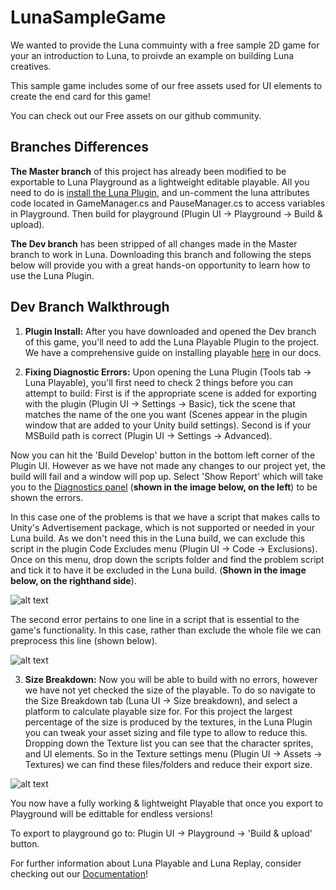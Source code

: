 # LunaSampleGame

We wanted to provide the Luna commuinty with a free sample 2D game for your an introduction to Luna, to proivde an example on building Luna creatives. 

This sample game includes some of our free assets used for UI elements to create the end card for this game! 

You can check out our Free assets on our github community.

## Branches Differences

**The Master branch** of this project has already been modified to be exportable to Luna Playground as a lightweight editable playable. All you need to do is [install the Luna Plugin](https://docs.lunalabs.io/docs/playable/setup/install-luna), and un-comment the luna attributes code located in GameManager.cs and PauseManager.cs to access variables in Playground. Then build for playground (Plugin UI -> Playground -> Build & upload).

**The Dev branch** has been stripped of all changes made in the Master branch to work in Luna. Downloading this branch and following the steps below will provide you with a great hands-on opportunity to learn how to use the Luna Plugin. 


## Dev Branch Walkthrough

1. **Plugin Install:** After you have downloaded and opened the Dev branch of this game, you'll need to add the Luna Playable Plugin to the project. We have a comprehensive guide on installing playable [here](https://docs.lunalabs.io/docs/playable/setup/install-luna) in our docs.

2. **Fixing Diagnostic Errors:** Upon opening the Luna Plugin (Tools tab -> Luna Playable), you'll first need to check 2 things before you can attempt to build: First is if the appropriate scene is added for exporting with the plugin (Plugin UI -> Settings -> Basic), tick the scene that matches the name of the one you want (Scenes appear in the plugin window that are added to your Unity build settings). Second is if your MSBuild path is correct (Plugin UI -> Settings -> Advanced).

Now you can hit the 'Build Develop' button in the bottom left corner of the Plugin UI. However as we have not made any changes to our project yet, the build will fail and a window will pop up. Select 'Show Report' which will take you to the [Diagnostics panel](https://docs.lunalabs.io/docs/playable/code/project-diagnostics) (**shown in the image below, on the left**) to be shown the errors. 

In this case one of the problems is that we have a script that makes calls to Unity's Advertisement package, which is not supported or needed in your Luna build. As we don't need this in the Luna build, we can exclude this script in the plugin Code Excludes menu (Plugin UI -> Code -> Exclusions). Once on this menu, drop down the scripts folder and find the problem script and tick it to have it be excluded in the Luna build. (**Shown in the image below, on the righthand side**). 

![alt text](https://i.imgur.com/6at9Pqm.jpg)

The second error pertains to one line in a script that is essential to the game's functionality. In this case, rather than exclude the whole file we can preprocess this line (shown below).

![alt text](https://i.imgur.com/VcvA9hp.png)

3. **Size Breakdown:** Now you will be able to build with no errors, however we have not yet checked the size of the playable. To do so navigate to the Size Breakdown tab (Luna UI -> Size breakdown), and select a platform to calculate playable size for. For this project the largest percentage of the size is produced by the textures, in the Luna Plugin you can tweak your asset sizing and file type to allow to reduce this. Dropping down the Texture list you can see that the character sprites, and UI elements. So in the Texture settings menu (Plugin UI -> Assets -> Textures) we can find these files/folders and reduce their export size. 

![alt text](https://i.imgur.com/orvcVFB.jpg)

You now have a fully working & lightweight Playable that once you export to Playground will be edittable for endless versions! 

To export to playground go to: Plugin UI -> Playground -> 'Build & upload' button.

For further information about Luna Playable and Luna Replay, consider checking out our [Documentation](https://docs.lunalabs.io/)!

